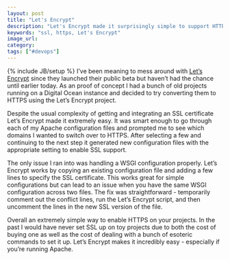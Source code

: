 ```yaml
---
layout: post
title: "Let's Encrypt"
description: "Let's Encrypt made it surprisingly simple to support HTTPS on my old projects."
keywords: "ssl, https, Let's Encrypt"
image_url:
category:
tags: ["#devops"]
---
```

{% include JB/setup %}
I’ve been meaning to mess around with [Let’s Encrypt](https://letsencrypt.org/) since they launched their public beta but haven’t had the chance until earlier today. As an proof of concept I had a bunch of old projects running on a Digital Ocean instance and decided to try converting them to HTTPS using the Let’s Encrypt project.

Despite the usual complexity of getting and integrating an SSL certificate Let’s Encrypt made it extremely easy. It was smart enough to go through each of my Apache configuration files and prompted me to see which domains I wanted to switch over to HTTPS. After selecting a few and continuing to the next step it generated new configuration files with the appropriate setting to enable SSL support.

The only issue I ran into was handling a WSGI configuration properly. Let’s Encrypt works by copying an existing configuration file and adding a few lines to specify the SSL certificate. This works great for simple configurations but can lead to an issue when you have the same WSGI configuration across two files. The fix was straightforward - temporarily comment out the conflict lines, run the Let’s Encrypt script, and then uncomment the lines in the new SSL version of the file.

Overall an extremely simple way to enable HTTPS on your projects. In the past I would have never set SSL up on toy projects due to both the cost of buying one as well as the cost of dealing with a bunch of esoteric commands to set it up. Let’s Encrypt makes it incredibly easy - especially if you’re running Apache.
